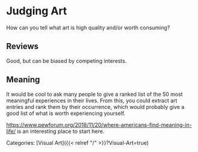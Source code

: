 # Judging Art

How can you tell what art is high quality and/or worth consuming?

## Reviews

Good, but can be biased by competing interests.


## Meaning

It would be cool to ask many people to give a ranked list of the 50 most
meaningful experiences in their lives. From this, you could extract art entries
and rank them by their occurrence, which would probably give a good list of
what is worth experiencing yourself.

https://www.pewforum.org/2018/11/20/where-americans-find-meaning-in-life/ is
an interesting place to start here.

Categories: [Visual Art]({{< relref "/" >}}?Visual-Art=true)